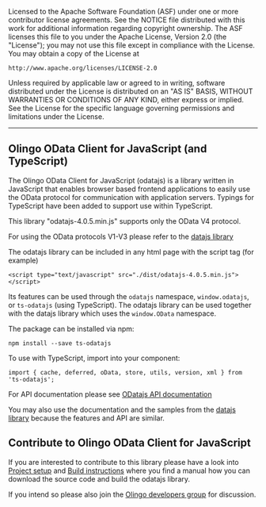 Licensed to the Apache Software Foundation (ASF) under one
or more contributor license agreements.  See the NOTICE file
distributed with this work for additional information
regarding copyright ownership.  The ASF licenses this file
to you under the Apache License, Version 2.0 (the
"License"); you may not use this file except in compliance
with the License.  You may obtain a copy of the License at

    http://www.apache.org/licenses/LICENSE-2.0

Unless required by applicable law or agreed to in writing,
software distributed under the License is distributed on an
"AS IS" BASIS, WITHOUT WARRANTIES OR CONDITIONS OF ANY
KIND, either express or implied.  See the License for the
specific language governing permissions and limitations
under the License.

-------------------------
## Olingo OData Client for JavaScript (and TypeScript)
The Olingo OData Client for JavaScript (odatajs) is a library written in JavaScript that enables browser based frontend applications to easily use the OData protocol for communication with application servers. Typings for TypeScript have been added to support use within TypeScript.

This library "odatajs-4.0.5.min.js" supports only the OData V4 protocol.

For using the OData protocols V1-V3 please refer to the [datajs library](http://datajs.codeplex.com/)

The odatajs library can be included in any html page with the script tag (for example)
```
<script type="text/javascript" src="./dist/odatajs-4.0.5.min.js"></script>
```
Its features can be used through the `odatajs` namespace, `window.odatajs`, or `ts-odatajs` (using TypeScript). The odatajs library can be used together with the datajs library which uses the `window.OData` namespace.

The package can be installed via npm:
```
npm install --save ts-odatajs
```

To use with TypeScript, import into your component:
```
import { cache, deferred, oData, store, utils, version, xml } from 'ts-odatajs';
```

For API documentation please see [ODatajs API documentation](http://olingo.apache.org/doc/javascript/apidoc/)

You may also use the documentation and the samples from the [datajs library](http://datajs.codeplex.com/documentation) because the features and API are similar.

## Contribute to Olingo OData Client for JavaScript
If you are interested to contribute to this library please have a look into [Project setup](http://olingo.apache.org/doc/javascript/project-setup.html) and [Build instructions](http://olingo.apache.org/doc/javascript/project-build.html) where you find a manual how you can download the source code and build the odatajs library.

If you intend so please also join the [Olingo developers group](http://olingo.apache.org/support.html) for discussion.
